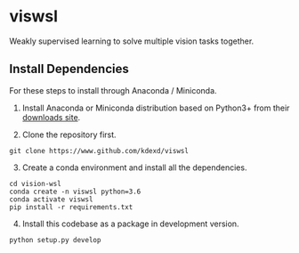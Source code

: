 viswsl
======

Weakly supervised learning to solve multiple vision tasks together.


Install Dependencies
--------------------

For these steps to install through Anaconda / Miniconda.

1. Install Anaconda or Miniconda distribution based on Python3+ from their [downloads site](https://conda.io/docs/user-guide/install/download.html).


2. Clone the repository first.

```
git clone https://www.github.com/kdexd/viswsl
```

3. Create a conda environment and install all the dependencies.

```
cd vision-wsl
conda create -n viswsl python=3.6
conda activate viswsl
pip install -r requirements.txt
```

<!-- Mention apt dependency: ZeroMQ (libzmq3-dev) -->

4. Install this codebase as a package in development version.

```
python setup.py develop
```
